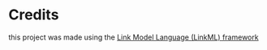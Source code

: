 # Credits

this project was made using the [Link Model Language (LinkML) framework](https://github.com/linkml)
